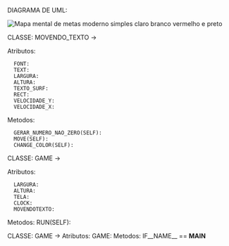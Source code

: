 DIAGRAMA DE UML:

![Mapa mental de metas moderno simples claro branco vermelho e preto](https://github.com/gasparzds/CG/assets/61299557/b2e8e556-cc85-4316-bf1f-39a374ca5a38)


CLASSE: MOVENDO_TEXTO -> 
  
  
  Atributos:

  
      FONT:
      TEXT: 
      LARGURA: 
      ALTURA: 
      TEXTO_SURF: 
      RECT: 
      VELOCIDADE_Y:
      VELOCIDADE_X: 
  
  
  Metodos:

  
      GERAR_NUMERO_NAO_ZERO(SELF):
      MOVE(SELF): 
      CHANGE_COLOR(SELF):

CLASSE: GAME -> 


  Atributos:

  
      LARGURA:
      ALTURA:
      TELA:
      CLOCK:
      MOVENDOTEXTO:
  Metodos: 
      RUN(SELF):



  CLASSE: GAME -> 
  Atributos:
      GAME:
  Metodos: 
      IF__NAME__ == __MAIN__


      


  
